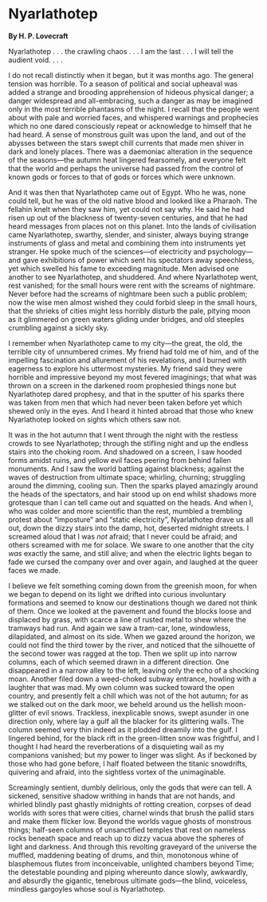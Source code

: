 # Nyarlathotep 

**By H. P. Lovecraft**

Nyarlathotep . . . the crawling chaos . . . I am the last . . . I will
tell the audient void. . . .

I do not recall distinctly when it began, but
it was months ago. The general tension was horrible. To a season of
political and social upheaval was added a strange and brooding
apprehension of hideous physical danger; a danger widespread and
all-embracing, such a danger as may be imagined only in the most
terrible phantasms of the night. I recall that the people went about
with pale and worried faces, and whispered warnings and prophecies which
no one dared consciously repeat or acknowledge to himself that he had
heard. A sense of monstrous guilt was upon the land, and out of the
abysses between the stars swept chill currents that made men shiver in
dark and lonely places. There was a daemoniac alteration in the sequence
of the seasons—the autumn heat lingered fearsomely, and everyone felt
that the world and perhaps the universe had passed from the control of
known gods or forces to that of gods or forces which were unknown.

And it was then that Nyarlathotep came out of
Egypt. Who he was, none could tell, but he was of the old native blood
and looked like a Pharaoh. The fellahin knelt when they saw him, yet
could not say why. He said he had risen up out of the blackness of
twenty-seven centuries, and that he had heard messages from places not
on this planet. Into the lands of civilisation came Nyarlathotep,
swarthy, slender, and sinister, always buying strange instruments of
glass and metal and combining them into instruments yet stranger. He
spoke much of the sciences—of electricity and psychology—and gave
exhibitions of power which sent his spectators away speechless, yet
which swelled his fame to exceeding magnitude. Men advised one another
to see Nyarlathotep, and shuddered. And where Nyarlathotep went, rest
vanished; for the small hours were rent with the screams of nightmare.
Never before had the screams of nightmare been such a public problem;
now the wise men almost wished they could forbid sleep in the small
hours, that the shrieks of cities might less horribly disturb the pale,
pitying moon as it glimmered on green waters gliding under bridges, and
old steeples crumbling against a sickly sky.

I remember when Nyarlathotep came to my
city—the great, the old, the terrible city of unnumbered crimes. My
friend had told me of him, and of the impelling fascination and
allurement of his revelations, and I burned with eagerness to explore
his uttermost mysteries. My friend said they were horrible and
impressive beyond my most fevered imaginings; that what was thrown on a
screen in the darkened room prophesied things none but Nyarlathotep
dared prophesy, and that in the sputter of his sparks there was taken
from men that which had never been taken before yet which shewed only in
the eyes. And I heard it hinted abroad that those who knew Nyarlathotep
looked on sights which others saw not.

It was in the hot autumn that I went through
the night with the restless crowds to see Nyarlathotep; through the
stifling night and up the endless stairs into the choking room. And
shadowed on a screen, I saw hooded forms amidst ruins, and yellow evil
faces peering from behind fallen monuments. And I saw the world battling
against blackness; against the waves of destruction from ultimate space;
whirling, churning; struggling around the dimming, cooling sun. Then the
sparks played amazingly around the heads of the spectators, and hair
stood up on end whilst shadows more grotesque than I can tell came out
and squatted on the heads. And when I, who was colder and more
scientific than the rest, mumbled a trembling protest about “imposture”
and “static electricity”, Nyarlathotep drave us all out, down the dizzy
stairs into the damp, hot, deserted midnight streets. I screamed aloud
that I was *not* afraid; that I never could be afraid; and others
screamed with me for solace. We sware to one another that the city *was*
exactly the same, and still alive; and when the electric lights began to
fade we cursed the company over and over again, and laughed at the queer
faces we made.

I believe we felt something coming down from
the greenish moon, for when we began to depend on its light we drifted
into curious involuntary formations and seemed to know our destinations
though we dared not think of them. Once we looked at the pavement and
found the blocks loose and displaced by grass, with scarce a line of
rusted metal to shew where the tramways had run. And again we saw a
tram-car, lone, windowless, dilapidated, and almost on its side. When we
gazed around the horizon, we could not find the third tower by the
river, and noticed that the silhouette of the second tower was ragged at
the top. Then we split up into narrow columns, each of which seemed
drawn in a different direction. One disappeared in a narrow alley to the
left, leaving only the echo of a shocking moan. Another filed down a
weed-choked subway entrance, howling with a laughter that was mad. My
own column was sucked toward the open country, and presently felt a
chill which was not of the hot autumn; for as we stalked out on the dark
moor, we beheld around us the hellish moon-glitter of evil snows.
Trackless, inexplicable snows, swept asunder in one direction only,
where lay a gulf all the blacker for its glittering walls. The column
seemed very thin indeed as it plodded dreamily into the gulf. I lingered
behind, for the black rift in the green-litten snow was frightful, and I
thought I had heard the reverberations of a disquieting wail as my
companions vanished; but my power to linger was slight. As if beckoned
by those who had gone before, I half floated between the titanic
snowdrifts, quivering and afraid, into the sightless vortex of the
unimaginable.

Screamingly sentient, dumbly delirious, only
the gods that were can tell. A sickened, sensitive shadow writhing in
hands that are not hands, and whirled blindly past ghastly midnights of
rotting creation, corpses of dead worlds with sores that were cities,
charnel winds that brush the pallid stars and make them flicker low.
Beyond the worlds vague ghosts of monstrous things; half-seen columns of
unsanctified temples that rest on nameless rocks beneath space and reach
up to dizzy vacua above the spheres of light and darkness. And through
this revolting graveyard of the universe the muffled, maddening beating
of drums, and thin, monotonous whine of blasphemous flutes from
inconceivable, unlighted chambers beyond Time; the detestable pounding
and piping whereunto dance slowly, awkwardly, and absurdly the gigantic,
tenebrous ultimate gods—the blind, voiceless, mindless gargoyles whose
soul is Nyarlathotep.
